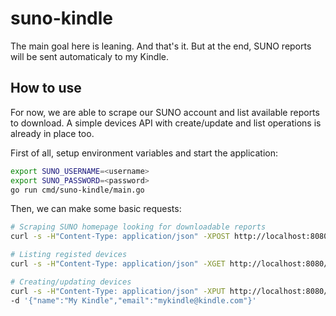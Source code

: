 # suno-kindle

The main goal here is leaning. And that's it. But at the end, SUNO reports will be sent automaticaly to my Kindle. 

## How to use
For now, we are able to scrape our SUNO account and list available reports to download. A simple devices API with create/update and list operations is already in place too.

First of all, setup environment variables and start the application:

```bash
export SUNO_USERNAME=<username>
export SUNO_PASSWORD=<password>
go run cmd/suno-kindle/main.go
```

Then, we can make some basic requests:

```bash
# Scraping SUNO homepage looking for downloadable reports
curl -s -H"Content-Type: application/json" -XPOST http://localhost:8080/process

# Listing registed devices 
curl -s -H"Content-Type: application/json" -XGET http://localhost:8080/devices

# Creating/updating devices
curl -s -H"Content-Type: application/json" -XPUT http://localhost:8080/devices \
-d '{"name":"My Kindle","email":"mykindle@kindle.com"}'
```
